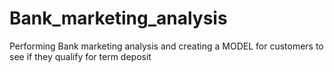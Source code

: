 # Bank_marketing_analysis
Performing Bank marketing analysis and creating a  MODEL for customers to see if they qualify for term deposit 
